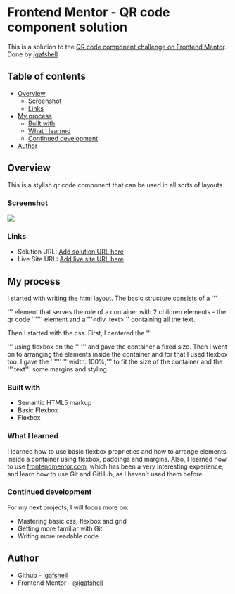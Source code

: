 # Frontend Mentor - QR code component solution

This is a solution to the [QR code component challenge on Frontend Mentor](https://www.frontendmentor.io/challenges/qr-code-component-iux_sIO_H). Done by [igafshell](https://github.com/igafshell)

## Table of contents

- [Overview](#overview)
  - [Screenshot](#screenshot)
  - [Links](#links)
- [My process](#my-process)
  - [Built with](#built-with)
  - [What I learned](#what-i-learned)
  - [Continued development](#continued-development)
- [Author](#author)

## Overview

This is a stylish qr code component that can be used in all sorts of layouts.

### Screenshot

![](./qrcode-screenshot.jpg)

### Links

- Solution URL: [Add solution URL here](https://your-solution-url.com)
- Live Site URL: [Add live site URL here](https://your-live-site-url.com)

## My process

I started with writing the html layout. The basic structure consists of a '''<main>''' element that serves the role of a container with 2 children elements - the qr code '''<img>''' element and a '''<div .text>''' containing all the text.

Then I started with the css. First, I centered the '''<main>''' using flexbox on the '''<body>''' and gave the container a fixed size. Then I went on to arranging the elements inside the container and for that I used flexbox too. I gave the '''<img>''' '''width: 100%;''' to fit the size of the container and the '''.text''' some margins and styling.

### Built with

- Semantic HTML5 markup
- Basic Flexbox
- Flexbox

### What I learned

I learned how to use basic flexbox proprieties and how to arrange elements inside a container using flexbox, paddings and margins. Also, I learned how to use [frontendmentor.com](frontendmentor.com), which has been a very interesting experience, and learn how to use Git and GitHub, as I haven't used them before.

### Continued development

For my next projects, I will focus more on:

- Mastering basic css, flexbox and grid
- Getting more familiar with Git
- Writing more readable code

## Author

- Github - [igafshell](https://github.com/igafshell)
- Frontend Mentor - [@igafshell](https://www.frontendmentor.io/profile/igafshell)
